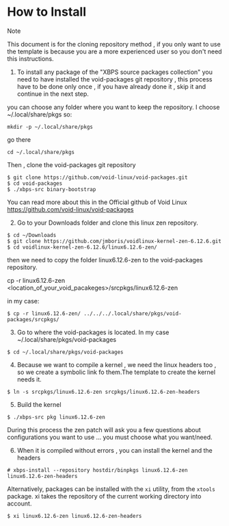 # How to Install

> [!NOTE]
> This document is for the cloning repository method , if you only want to use the template is because you are a more experienced user so you don't need this instructions.





1. To install any package of the "XBPS source packages collection" you need to have installed the void-packages git repository ,  this process have to be done only once , if you have already done it , skip it and continue in the next step.


you can choose any folder where you want to keep the repository. I choose  ~/.local/share/pkgs so:

```
mkdir -p ~/.local/share/pkgs
```
go there

```
cd ~/.local/share/pkgs
```


Then , clone the void-packages git repository

```
$ git clone https://github.com/void-linux/void-packages.git
$ cd void-packages
$ ./xbps-src binary-bootstrap
```

You can read more about this in the Official github of Void Linux https://github.com/void-linux/void-packages


2. Go to your Downloads folder and clone this linux zen repository.

```
$ cd ~/Downloads
$ git clone https://github.com/jmboris/voidlinux-kernel-zen-6.12.6.git
$ cd voidlinux-kernel-zen-6.12.6/linux6.12.6-zen/
```

then we need to copy the folder linux6.12.6-zen to the void-packages repository.

cp -r linux6.12.6-zen <location_of_your_void_pacakeges>/srcpkgs/linux6.12.6-zen

in my case:
```
$ cp -r linux6.12.6-zen/ ../../../.local/share/pkgs/void-packages/srcpkgs/
```

3. Go to where the void-packages is located. In my case ~/.local/share/pkgs/void-packages
```
$ cd ~/.local/share/pkgs/void-packages
```

4. Because we want to compile a kernel , we need the linux headers too , so we create a symbolic link fo them.The template to create the kernel needs it.
```
$ ln -s srcpkgs/linux6.12.6-zen srcpkgs/linux6.12.6-zen-headers
```

5. Build the kernel
```
$ ./xbps-src pkg linux6.12.6-zen
```
During this process the zen patch will ask you a few questions about configurations you want to use ... you must choose what you want/need.


6. When it is compiled without errors , you can install the kernel and the headers
```
# xbps-install --repository hostdir/binpkgs linux6.12.6-zen linux6.12.6-zen-headers
```

Alternatively, packages can be installed with the `xi` utility, from the `xtools` package. xi takes the repository of the current working directory into account.
```
$ xi linux6.12.6-zen linux6.12.6-zen-headers
```
